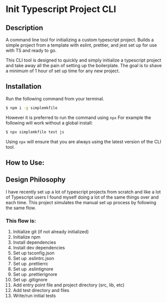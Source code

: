 # Init Typescript Project CLI

## Description

A command line tool for initializing a custom typescript project. Builds a simple project from a template with eslint, prettier, and jest set up for use with TS and ready to go.

This CLI tool is designed to quickly and simply initialize a typescript project and take away all the pain of setting up the boilerplate. The goal is to shave a minimum of 1 hour of set up time for any new project.

## Installation 
Run the following command from your terminal. 
```bash
$ npm i -g simplemkfile

```

However it is preferred to run the command using `npx`
For example the following will work without a global install: 
```bash
$ npx simplemkfile test js
```
Using `npx` will ensure that you are always using the latest version of the CLI tool. 


## How to Use:




## Design Philosophy

I have recently set up a lot of typescript projects from scratch and like a lot of Typescript users I found myself doing a lot of the same things over and each time. This project simulates the manual set up process by following the same flow. 

### This flow is: 

1. Initialize git (if not already initialized)
2. Initialize npm 
3. Install dependencies
4. Install dev dependencies
5. Set up tsconfig.json
6. Set up .eslintrc.json
7. Set up .prettierrc
8. Set up .eslintignore
9. Set up .prettierignore
10. Set up .gitignore
11. Add entry point file and project directory (src, lib, etc)
12. Add test directory and files
13. Write/run initial tests 
